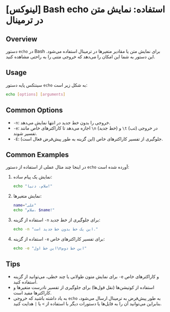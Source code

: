 # [لینوکس] Bash echo استفاده: نمایش متن در ترمینال

## Overview
دستور `echo` در Bash برای نمایش متن یا مقادیر متغیرها در ترمینال استفاده می‌شود. این دستور به شما این امکان را می‌دهد که خروجی متنی را به راحتی مشاهده کنید.

## Usage
سینتکس پایه دستور `echo` به شکل زیر است:

```bash
echo [options] [arguments]
```

## Common Options
- `-n`: خروجی را بدون خط جدید در انتها نمایش می‌دهد.
- `-e`: اجازه می‌دهد تا کاراکترهای خاص مانند `\n` (خط جدید) و `\t` (تب) در خروجی تفسیر شوند.
- `-E`: جلوگیری از تفسیر کاراکترهای خاص (این گزینه به طور پیش‌فرض فعال است).

## Common Examples
در اینجا چند مثال عملی از استفاده از دستور `echo` آورده شده است:

1. نمایش یک پیام ساده:
   ```bash
   echo "سلام، دنیا!"
   ```

2. نمایش متغیرها:
   ```bash
   name="علی"
   echo "سلام، $name!"
   ```

3. استفاده از گزینه `-n` برای جلوگیری از خط جدید:
   ```bash
   echo -n "این یک خط بدون خط جدید است."
   ```

4. استفاده از گزینه `-e` برای تفسیر کاراکترهای خاص:
   ```bash
   echo -e "این خط اول\nاین خط دوم"
   ```

## Tips
- برای نمایش متون طولانی یا چند خطی، می‌توانید از گزینه `-e` و کاراکترهای خاص استفاده کنید.
- استفاده از کوتیشن‌ها (نقل قول‌ها) برای جلوگیری از تفسیر نادرست متغیرها و کاراکترها مفید است.
- به یاد داشته باشید که خروجی `echo` به طور پیش‌فرض به ترمینال ارسال می‌شود، بنابراین می‌توانید آن را به فایل‌ها یا دستورات دیگر با استفاده از `>` یا `|` هدایت کنید.
